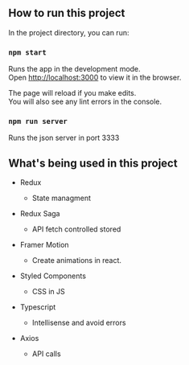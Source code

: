 


## How to run this project

In the project directory, you can run:

### `npm start`

Runs the app in the development mode.<br />
Open [http://localhost:3000](http://localhost:3000) to view it in the browser.

The page will reload if you make edits.<br />
You will also see any lint errors in the console.

### `npm run server`

Runs the json server in port 3333


## What's being used in this project


 - Redux
	 - State managment

 - Redux Saga
	 - API fetch controlled stored 

 - Framer Motion
	 - Create animations in react.
	
 - Styled Components
	 - CSS in JS
	
 - Typescript
	 - Intellisense and avoid errors

 - Axios
	 - API calls

